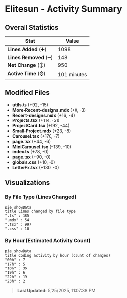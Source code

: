 # Elitesun - Activity Summary 

## Overall Statistics

| Stat                   | Value                                                             |
| ---------------------- | ----------------------------------------------------------------- |
| **Lines Added** (➕)   | 1098                                          |
| **Lines Removed** (➖) | 148                                        |
| **Net Change** (↕)    | 950                |
| **Active Time** (⌚)   | 101 minutes |


## Modified Files
- **utils.ts** (+92, -15)
- **More-Recent-designs.mdx** (+0, -3)
- **Recent-designs.mdx** (+16, -4)
- **Projects.tsx** (+114, -51)
- **ProjectCard.tsx** (+192, -44)
- **Small-Project.mdx** (+23, -8)
- **Carousel.tsx** (+170, -7)
- **page.tsx** (+44, -6)
- **MiniCarousel.tsx** (+139, -10)
- **index.ts** (+78, -0)
- **page.tsx** (+90, -0)
- **globals.css** (+10, -0)
- **LetterFx.tsx** (+130, -0)

## Visualizations

### By File Type (Lines Changed)

```mermaid
pie showData
title Lines changed by file type
".ts" : 185
".mdx" : 54
".tsx" : 997
".css" : 10
```

### By Hour (Estimated Activity Count)

```mermaid
pie showData
title Coding activity by hour (count of changes)
"00h" : 7
"17h" : 5
"18h" : 36
"19h" : 6
"22h" : 19
"23h" : 2
```


> **Last Updated:** 5/25/2025, 11:07:38 PM
